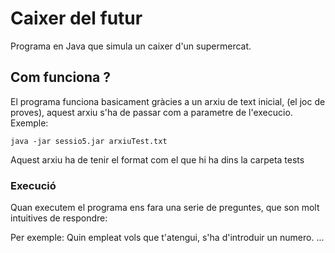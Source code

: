 # Caixer del futur

Programa en Java que simula un caixer d'un supermercat.

## Com funciona ?

El programa funciona basicament gràcies a un arxiu de text inicial, (el joc de proves), aquest arxiu s'ha de passar com a parametre de l'execucio.
Exemple:
```
java -jar sessio5.jar arxiuTest.txt
```

Aquest arxiu ha de tenir el format com el que hi ha dins la carpeta tests

### Execució

Quan executem el programa ens fara una serie de preguntes, que son molt intuitives de respondre:

Per exemple:
Quin empleat vols que t'atengui, s'ha d'introduir un numero.
...
